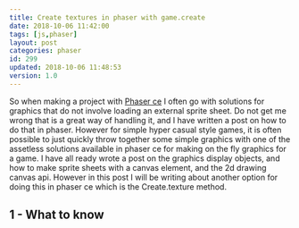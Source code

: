 ```yaml
---
title: Create textures in phaser with game.create
date: 2018-10-06 11:42:00
tags: [js,phaser]
layout: post
categories: phaser
id: 299
updated: 2018-10-06 11:48:53
version: 1.0
---
```


So when making a project with [Phaser ce](https://photonstorm.github.io/phaser-ce/) I often go with solutions for graphics that do not involve loading an external sprite sheet. Do not get me wrong that is a great way of handling it, and I have written a post on how to do that in phaser. However for simple hyper casual style games, it is often possible to just quickly throw together some simple graphics with one of the assetless solutions available in phaser ce for making on the fly graphics for a game. I have all ready wrote a post on the graphics display objects, and how to make sprite sheets with a canvas element, and the 2d drawing canvas api. However in this post I will be writing about another option for doing this in phaser ce which is the Create.texture method.

<!-- more -->

## 1 - What to know
